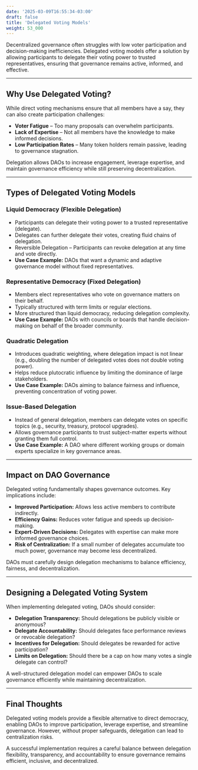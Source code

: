 ```yaml
---
date: '2025-03-09T16:55:34-03:00'
draft: false
title: 'Delegated Voting Models'
weight: 53_000
---
```


Decentralized governance often struggles with low voter participation and decision-making inefficiencies. Delegated voting models offer a solution by allowing participants to delegate their voting power to trusted representatives, ensuring that governance remains active, informed, and effective.  

---

## **Why Use Delegated Voting?**  

While direct voting mechanisms ensure that all members have a say, they can also create participation challenges:  

- **Voter Fatigue** – Too many proposals can overwhelm participants.  
- **Lack of Expertise** – Not all members have the knowledge to make informed decisions.  
- **Low Participation Rates** – Many token holders remain passive, leading to governance stagnation.  

Delegation allows DAOs to increase engagement, leverage expertise, and maintain governance efficiency while still preserving decentralization.  

---

## **Types of Delegated Voting Models**  

### **Liquid Democracy (Flexible Delegation)**  
- Participants can delegate their voting power to a trusted representative (delegate).  
- Delegates can further delegate their votes, creating fluid chains of delegation.  
- Reversible Delegation – Participants can revoke delegation at any time and vote directly.  
- **Use Case Example:** DAOs that want a dynamic and adaptive governance model without fixed representatives.  

### **Representative Democracy (Fixed Delegation)**  
- Members elect representatives who vote on governance matters on their behalf.  
- Typically structured with term limits or regular elections.  
- More structured than liquid democracy, reducing delegation complexity.  
- **Use Case Example:** DAOs with councils or boards that handle decision-making on behalf of the broader community.  

### **Quadratic Delegation**  
- Introduces quadratic weighting, where delegation impact is not linear (e.g., doubling the number of delegated votes does not double voting power).  
- Helps reduce plutocratic influence by limiting the dominance of large stakeholders.  
- **Use Case Example:** DAOs aiming to balance fairness and influence, preventing concentration of voting power.  

### **Issue-Based Delegation**  
- Instead of general delegation, members can delegate votes on specific topics (e.g., security, treasury, protocol upgrades).  
- Allows governance participants to trust subject-matter experts without granting them full control.  
- **Use Case Example:** A DAO where different working groups or domain experts specialize in key governance areas.  

---

## **Impact on DAO Governance**  

Delegated voting fundamentally shapes governance outcomes. Key implications include:  

- **Improved Participation:** Allows less active members to contribute indirectly.  
- **Efficiency Gains:** Reduces voter fatigue and speeds up decision-making.  
- **Expert-Driven Decisions:** Delegates with expertise can make more informed governance choices.  
- **Risk of Centralization:** If a small number of delegates accumulate too much power, governance may become less decentralized.  

DAOs must carefully design delegation mechanisms to balance efficiency, fairness, and decentralization.  

---

## **Designing a Delegated Voting System**  

When implementing delegated voting, DAOs should consider:  

- **Delegation Transparency:** Should delegations be publicly visible or anonymous?  
- **Delegate Accountability:** Should delegates face performance reviews or revocable delegation?  
- **Incentives for Delegation:** Should delegates be rewarded for active participation?  
- **Limits on Delegation:** Should there be a cap on how many votes a single delegate can control?  

A well-structured delegation model can empower DAOs to scale governance efficiently while maintaining decentralization.  

---

## **Final Thoughts**  

Delegated voting models provide a flexible alternative to direct democracy, enabling DAOs to improve participation, leverage expertise, and streamline governance. However, without proper safeguards, delegation can lead to centralization risks.  

A successful implementation requires a careful balance between delegation flexibility, transparency, and accountability to ensure governance remains efficient, inclusive, and decentralized.  

